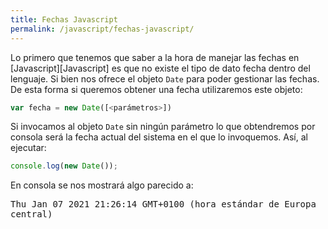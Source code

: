 ```yaml
---
title: Fechas Javascript
permalink: /javascript/fechas-javascript/
---
```


Lo primero que tenemos que saber a la hora de manejar las fechas en [Javascript][Javascript] es que no existe el tipo de dato fecha dentro del lenguaje. Si bien nos ofrece el objeto `Date` para poder gestionar las fechas. De esta forma si queremos obtener una fecha utilizaremos este objeto:

~~~javascript
var fecha = new Date([<parámetros>])
~~~

Si invocamos al objeto `Date` sin ningún parámetro lo que obtendremos por consola será la fecha actual del sistema en el que lo invoquemos. Así, al ejecutar:

~~~javascript
console.log(new Date());
~~~~

En consola se nos mostrará algo parecido a:

<samp>
Thu Jan 07 2021 21:26:14 GMT+0100 (hora estándar de Europa central)
</samp>